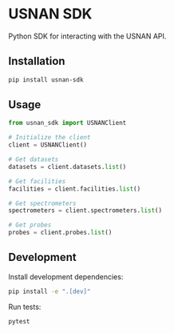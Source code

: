 # USNAN SDK

Python SDK for interacting with the USNAN API.

## Installation

```bash
pip install usnan-sdk
```

## Usage

```python
from usnan_sdk import USNANClient

# Initialize the client
client = USNANClient()

# Get datasets
datasets = client.datasets.list()

# Get facilities
facilities = client.facilities.list()

# Get spectrometers
spectrometers = client.spectrometers.list()

# Get probes
probes = client.probes.list()
```

## Development

Install development dependencies:

```bash
pip install -e ".[dev]"
```

Run tests:

```bash
pytest
```
